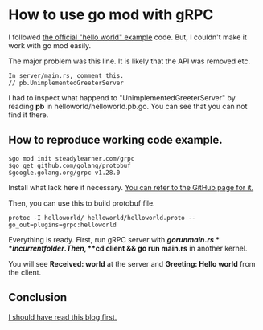 # How to use go mod with gRPC 

I followed [the official "hello world" example](https://github.com/grpc/grpc-go/blob/master/examples/helloworld/greeter_server/main.go) code. But, I couldn't make it work with go mod easily.

The major problem was this line. It is likely that the API was removed etc.

```console
In server/main.rs, comment this.
// pb.UnimplementedGreeterServer
```

I had to inspect what happend to "UnimplementedGreeterServer" by reading **pb** in helloworld/helloworld.pb.go. You can see that you can not find it there.

## How to reproduce working code example.

```console
$go mod init steadylearner.com/grpc
$go get github.com/golang/protobuf
$google.golang.org/grpc v1.28.0
```

Install what lack here if necessary. [You can refer to the GitHub page for it.](https://github.com/grpc/grpc-go)

Then, you can use this to build protobuf file.

```console
protoc -I helloworld/ helloworld/helloworld.proto --go_out=plugins=grpc:helloworld
```

Everything is ready. First, run gRPC server with **$go run main.rs** in current folder. Then, **$cd client && go run main.rs** in another kernel. 

You will see **Received: world** at the server and **Greeting: Hello world** from the client.

## Conclusion

[I should have read this blog first.](https://towardsdatascience.com/grpc-in-golang-bb40396eb8b1)
